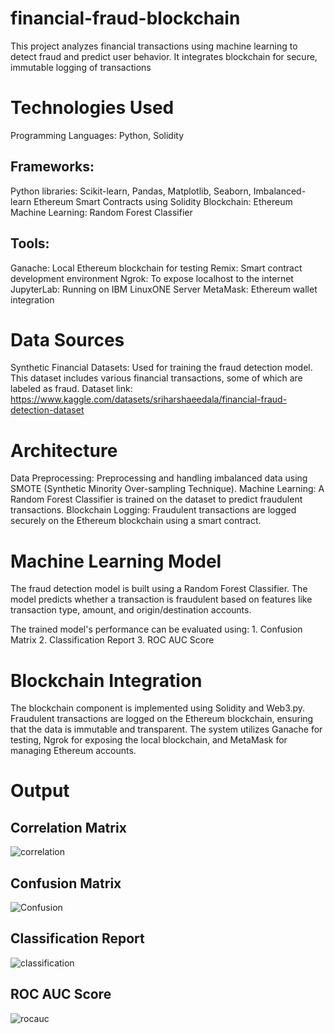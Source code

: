 # financial-fraud-blockchain
This project analyzes financial transactions using machine learning to detect fraud and predict user behavior. It integrates blockchain for secure, immutable logging of transactions

# Technologies Used
Programming Languages: Python, Solidity
## Frameworks:
Python libraries: Scikit-learn, Pandas, Matplotlib, Seaborn, Imbalanced-learn
Ethereum Smart Contracts using Solidity
Blockchain: Ethereum
Machine Learning: Random Forest Classifier
## Tools:
Ganache: Local Ethereum blockchain for testing
Remix: Smart contract development environment
Ngrok: To expose localhost to the internet
JupyterLab: Running on IBM LinuxONE Server
MetaMask: Ethereum wallet integration

# Data Sources
Synthetic Financial Datasets: Used for training the fraud detection model. This dataset includes various financial transactions, some of which are labeled as fraud.
Dataset link: https://www.kaggle.com/datasets/sriharshaeedala/financial-fraud-detection-dataset

# Architecture
Data Preprocessing: Preprocessing and handling imbalanced data using SMOTE (Synthetic Minority Over-sampling Technique).
Machine Learning: A Random Forest Classifier is trained on the dataset to predict fraudulent transactions.
Blockchain Logging: Fraudulent transactions are logged securely on the Ethereum blockchain using a smart contract.

# Machine Learning Model
The fraud detection model is built using a Random Forest Classifier. The model predicts whether a transaction is fraudulent based on features like transaction type, amount, and origin/destination accounts.

The trained model's performance can be evaluated using:
        1. Confusion Matrix
        2. Classification Report
        3. ROC AUC Score

# Blockchain Integration
The blockchain component is implemented using Solidity and Web3.py. Fraudulent transactions are logged on the Ethereum blockchain, ensuring that the data is immutable and transparent. The system utilizes Ganache for testing, Ngrok for exposing the local blockchain, and MetaMask for managing Ethereum accounts.

# Output

## Correlation Matrix
![correlation](financial-fraud-blockchain\correlation.jpg)

## Confusion Matrix
![Confusion](financial-fraud-blockchain\confusion.png)

## Classification Report
![classification](financial-fraud-blockchain\classification.png)

## ROC AUC Score
![rocauc](financial-fraud-blockchain\Rocauc.png)
